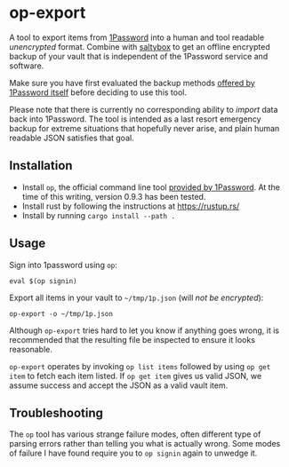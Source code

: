 # op-export

A tool to export items from [1Password](https://1password.com/) into a human and tool readable *unencrypted* format. Combine with [saltybox](https://github.com/scode/saltybox) to get an offline encrypted backup of your vault that is independent of the 1Password service and software.

Make sure you have first evaluated the backup methods [offered by 1Password itself](https://support.1password.com/backups/) before deciding to use this tool.

Please note that there is currently no corresponding ability to *import* data back into 1Password. The tool is intended as a last resort emergency backup for extreme situations that hopefully never arise, and plain human readable JSON satisfies that goal.

## Installation

* Install `op`, the official command line tool [provided by 1Password](https://1password.com/downloads/command-line/).
  At the time of this writing, version 0.9.3 has been tested.
* Install rust by following the instructions at https://rustup.rs/
* Install by running `cargo install --path .`

## Usage

Sign into 1password using `op`:

```
eval $(op signin)
```

Export all items in your vault to `~/tmp/1p.json` (will *not be encrypted*):

```
op-export -o ~/tmp/1p.json
```

Although `op-export` tries hard to let you know if anything goes wrong, it is recommended that the resulting file be inspected to ensure it looks reasonable.

`op-export` operates by invoking `op list items` followed by using `op get item` to fetch each item listed. If `op get item` gives us valid JSON, we assume success and accept the JSON as a valid vault item.

## Troubleshooting

The `op` tool has various strange failure modes, often different type of parsing errors rather than telling you what is actually wrong. Some modes of failure I have found require you to `op signin` again to unwedge it.
